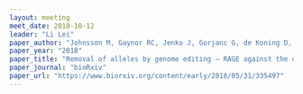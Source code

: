 ```yaml
---
layout: meeting
meet_date: 2018-10-12
leader: "Li Lei"
paper_author: "Johnsson M, Gaynor RC, Jenko J, Gorjanc G, de Koning D, Hickey JM"
paper_year: "2018"
paper_title: "Removal of alleles by genome editing — RAGE against the deleterious load"
paper_journal: "bioRxiv"
paper_url: "https://www.biorxiv.org/content/early/2018/05/31/335497"
---
```

